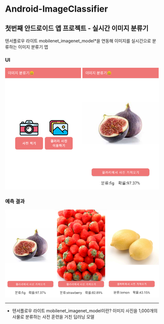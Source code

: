# Android-ImageClassifier

## 첫번째 안드로이드 앱 프로젝트 - 실시간 이미지 분류기 

텐서플로우 라이트 mobilenet_imagenet_model*을 연동해 이미지를 실시간으로 분류하는 이미지 분류기 앱

### UI

![UI](https://github.com/CodingG6/Android-ImageClassifier1/blob/master/app/src/main/res/drawable-v24/UI.png)

### 예측 결과

![preds](https://github.com/CodingG6/Android-ImageClassifier1/blob/master/app/src/main/res/drawable-v24/preds.png)


---
* 텐서플로우 라이트 mobilenet_imagenet_model이란?
이미지 사진을 1,000개의 사물로 분류하는 사전 훈련을 거친 딥러닝 모델
